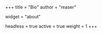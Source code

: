 +++
title = "Bio"
author = "reaser"

widget = "about"

headless = true
active = true
weight = 1
+++
